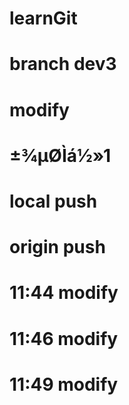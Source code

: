 # learnGit
# branch dev3
# modify

# ±¾µØÌá½»1

# local push

# origin push

# 11:44 modify

# 11:46 modify

# 11:49 modify
